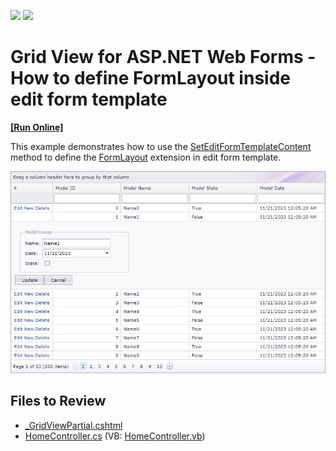 <!-- default badges list -->
[![](https://img.shields.io/badge/Open_in_DevExpress_Support_Center-FF7200?style=flat-square&logo=DevExpress&logoColor=white)](https://supportcenter.devexpress.com/ticket/details/T102593)
[![](https://img.shields.io/badge/📖_How_to_use_DevExpress_Examples-e9f6fc?style=flat-square)](https://docs.devexpress.com/GeneralInformation/403183)
<!-- default badges end -->

# Grid View for ASP.NET Web Forms - How to define FormLayout inside edit form template
<!-- run online -->
**[[Run Online]](https://codecentral.devexpress.com/t102593/)**
<!-- run online end -->

This example demonstrates how to use the [SetEditFormTemplateContent](https://docs.devexpress.com/AspNetMvc/DevExpress.Web.Mvc.GridViewSettings.SetEditFormTemplateContent(System.Action-DevExpress.Web.GridViewEditFormTemplateContainer-)) method to define the [FormLayout](https://docs.devexpress.com/AspNetMvc/16028/components/site-navigation-and-layout/formlayout) extension in edit form template.

![](form-layout-in-grid-edit-form.png)

## Files to Review

* [_GridViewPartial.cshtml](./CS/Q588216/Views/Home/_GridViewPartial.cshtml)
* [HomeController.cs](./CS/Q588216/Controllers/HomeController.cs) (VB: [HomeController.vb](./VB/Q588216/Controllers/HomeController.vb))
